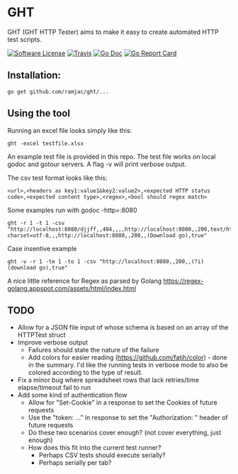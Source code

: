 # GHT

GHT (GHT HTTP Tester) aims to make it easy to create automated HTTP test scripts.

[![Software License](https://img.shields.io/badge/license-MIT-brightgreen.svg?style=flat-square)](LICENSE.md)
[![Travis](https://travis-ci.org/ramjac/ght.svg?branch=master)](https://travis-ci.org/ramjac/ght)
[![Go Doc](https://img.shields.io/badge/godoc-reference-blue.svg?style=flat-square)](http://godoc.org/github.com/ramjac/ght)
[![Go Report Card](https://goreportcard.com/badge/github.com/ramjac/ght)](https://goreportcard.com/report/github.com/ramjac/ght)

## Installation:

    go get github.com/ramjac/ght/...

## Using the tool

Running an excel file looks simply like this:

    ght -excel testfile.xlsx

An example test file is provided in this repo. The test file works on local godoc and gotour servers. A flag -v will print verbose output.

The csv test format looks like this:

    <url>,<headers as key1:value1&key2:value2>,<expected HTTP status code>,<expected content type>,<regex>,<bool should regex match>

Some examples run with godoc -http=:8080

    ght -r 1 -t 1 -csv "http://localhost:8080/djjff,,404,,,,http://localhost:8080,,200,text/html; charset=utf-8,,,http://localhost:8080,,200,,(Download go),true"

Case insentive example

    ght -v -r 1 -te 1 -to 1 -csv "http://localhost:8080,,200,,(?i)(download go),true"


A nice little reference for Regex as parsed by Golang
https://regex-golang.appspot.com/assets/html/index.html

## TODO

* Allow for a JSON file input of whose schema is based on an array of the HTTPTest struct
* Improve verbose output
    * Failures should state the nature of the failure
    * Add colors for easier reading (https://github.com/fatih/color) - done in the summary. I'd like the running tests in verbose mode to also be colored according to the type of result.
* Fix a minor bug where spreadsheet rows that lack retries/time elapse/timeout fail to run
* Add some kind of authentication flow
    * Allow for "Set-Cookie" in a response to set the Cookies of future requests
    * Use the "token: ..." in response to set the "Authorization: " header of future requests
    * Do these two scenarios cover enough? (not cover everything, just enough)
    * How does this fit into the current test runner?
        * Perhaps CSV tests should execute serially?
        * Perhaps serially per tab?
